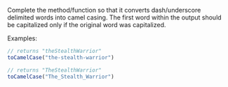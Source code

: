Complete the method/function so that it converts dash/underscore delimited words into camel casing. The first word within the output should be capitalized only if the original word was capitalized.

Examples:

```javascript
// returns "theStealthWarrior"
toCamelCase("the-stealth-warrior") 

// returns "TheStealthWarrior"
toCamelCase("The_Stealth_Warrior")
```